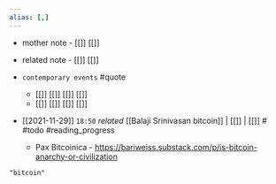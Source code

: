 ```yaml
---
alias: [,]
---
```

- mother note - [[]] [[]]
- related note - [[]] [[]]
- `contemporary events` #quote 
	- [[]] [[]] [[]] [[]]
	- [[]] [[]] [[]] [[]]

- [[2021-11-29]]  `18:50` _related_ [[Balaji Srinivasan bitcoin]] | [[]] | [[]] # #todo  #reading_progress 
	- Pax Bitcoinica - https://bariweiss.substack.com/p/is-bitcoin-anarchy-or-civilization

```query
"bitcoin"
```